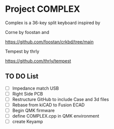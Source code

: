 # Project COMPLEX
Complex is a 36-key split keyboard inspired by  

Corne by foostan and 

https://github.com/foostan/crkbd/tree/main

Tempest by thrly

https://github.com/thrly/tempest

## TO DO List
- [ ] Impedance match USB
- [ ] Right Side PCB
- [ ] Restructure GitHub to include Case and 3d files
- [ ] Rebase from kiCAD to Fusion ECAD
- [ ] Begin QMK firmware
- [ ] define COMPLEX.cpp in QMK environment
- [ ] create Keyamp 
